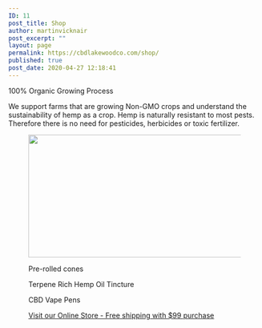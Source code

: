 ```yaml
---
ID: 11
post_title: Shop
author: martinvicknair
post_excerpt: ""
layout: page
permalink: https://cbdlakewoodco.com/shop/
published: true
post_date: 2020-04-27 12:18:41
---
```

<!-- wp:paragraph -->
<p>100% Organic Growing Process</p>
<!-- /wp:paragraph -->

<!-- wp:paragraph -->
<p>We support farms that are growing Non-GMO crops and understand the sustainability of hemp as a crop. Hemp is naturally resistant to most pests. Therefore there is no need for pesticides, herbicides or toxic fertilizer.</p>
<!-- /wp:paragraph -->

<!-- wp:image {"align":"center","id":28,"width":480,"height":245,"sizeSlug":"full"} -->
<div class="wp-block-image"><figure class="aligncenter size-full is-resized"><img src="http://cbdlakewoodco.com/wp-content/uploads/2020/05/hemp-oil-pets.jpg" alt="" class="wp-image-28" width="480" height="245"/></figure></div>
<!-- /wp:image -->

<!-- wp:columns -->
<div class="wp-block-columns"><!-- wp:column -->
<div class="wp-block-column"><!-- wp:image {"id":29,"sizeSlug":"large"} -->
<figure class="wp-block-image size-large"><img src="http://cbdlakewoodco.com/wp-content/uploads/2020/05/cbd-joints.jpg" alt="" class="wp-image-29"/><figcaption>Pre-rolled cones</figcaption></figure>
<!-- /wp:image --></div>
<!-- /wp:column -->

<!-- wp:column -->
<div class="wp-block-column"><!-- wp:image {"id":30,"sizeSlug":"large"} -->
<figure class="wp-block-image size-large"><img src="http://cbdlakewoodco.com/wp-content/uploads/2020/05/cbd-terpene-rich-hemp-oil-tincture.jpg" alt="" class="wp-image-30"/><figcaption>Terpene Rich Hemp Oil Tincture</figcaption></figure>
<!-- /wp:image --></div>
<!-- /wp:column -->

<!-- wp:column -->
<div class="wp-block-column"><!-- wp:image {"id":31,"sizeSlug":"large"} -->
<figure class="wp-block-image size-large"><img src="http://cbdlakewoodco.com/wp-content/uploads/2020/05/cbd-terpene-rich-hemp-oil-clearomizer.jpg" alt="" class="wp-image-31"/><figcaption>CBD Vape Pens</figcaption></figure>
<!-- /wp:image --></div>
<!-- /wp:column --></div>
<!-- /wp:columns -->

<!-- wp:columns -->
<div class="wp-block-columns"><!-- wp:column -->
<div class="wp-block-column"></div>
<!-- /wp:column -->

<!-- wp:column -->
<div class="wp-block-column"><!-- wp:image {"id":56,"sizeSlug":"large"} -->
<figure class="wp-block-image size-large"><a href="https://cbdamericanshaman.com/lakewood"><img src="https://cbdlakewoodco.com/wp-content/uploads/2020/05/shop-now-shaman.jpg" alt="" class="wp-image-56"/></a><figcaption><a href="https://cbdamericanshaman.com/lakewood">Visit our Online Store - Free shipping with $99 purchase</a></figcaption></figure>
<!-- /wp:image --></div>
<!-- /wp:column -->

<!-- wp:column -->
<div class="wp-block-column"></div>
<!-- /wp:column --></div>
<!-- /wp:columns -->